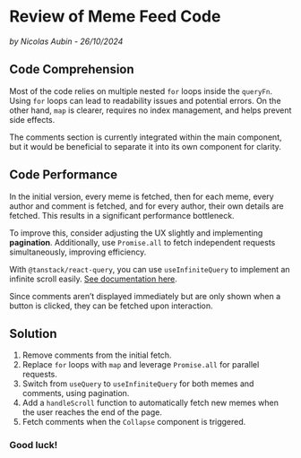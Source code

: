 # Review of Meme Feed Code

_by Nicolas Aubin - 26/10/2024_

## Code Comprehension

Most of the code relies on multiple nested `for` loops inside the `queryFn`. Using `for` loops can lead to readability issues and potential errors. On the other hand, `map` is clearer, requires no index management, and helps prevent side effects.

The comments section is currently integrated within the main component, but it would be beneficial to separate it into its own component for clarity.

## Code Performance

In the initial version, every meme is fetched, then for each meme, every author and comment is fetched, and for every author, their own details are fetched. This results in a significant performance bottleneck.

To improve this, consider adjusting the UX slightly and implementing **pagination**. Additionally, use `Promise.all` to fetch independent requests simultaneously, improving efficiency.

With `@tanstack/react-query`, you can use `useInfiniteQuery` to implement an infinite scroll easily. [See documentation here](https://tanstack.com/query/latest/docs/framework/react/reference/useInfiniteQuery).

Since comments aren’t displayed immediately but are only shown when a button is clicked, they can be fetched upon interaction.

## Solution

1. Remove comments from the initial fetch.
2. Replace `for` loops with `map` and leverage `Promise.all` for parallel requests.
3. Switch from `useQuery` to `useInfiniteQuery` for both memes and comments, using pagination.
4. Add a `handleScroll` function to automatically fetch new memes when the user reaches the end of the page.
5. Fetch comments when the `Collapse` component is triggered.

### Good luck!
